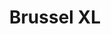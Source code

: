 ---
title: "Brussel XL"
slug: "bxl"
description: "A short hyperlapse story <br><br>
              Deze film werd gemaakt als oefening binnen een leeromgeving en heeft geen enkel commercieel doel.<br><br>
              Muziek: Emotional (with Copyright license)<br>
              Gear: Canon 80D with 18-135mm IS USM lens<br>
              Software: Premiere pro, After Effects, Audition<br><br>
              Brussel komt niet vaak positief in de kijker en daar wou ik verandering in brengen.<br>
              Hiervoor maakte ik gebruik van meer dan 1730 beelden.<br>
              Om de timing goed te doen uitkomen heb ik time-remapping gebruikt.<br>
              Tot slot om extra accenten te leggen heb ik nog wat animatie toegevoegd.<br>
              Dit heb ik frame per frame geanimeerd.<br><br>
              Locaties: <br>
              * Grote markt (1 uur)<br>
              * Basiliek van Koekelberg (30 minuten EN 1 uur 45 minuten)<br>
              * Atomium (2 uur 45 minuten)<br>
              * Galeries royales Saint-Hubert (1 uur 30 minuten)<br>
              * E40 (Groot-Bijgaarden) (2 uur 30 minuten)<br>
              * Parking 58 rooftop (1 uur 20 minuten)<br>"
type: "intern"
members:
    - name: "Dean De Coster"
      direction: "Multimediaproductie"
      subdirection: "Produce"
      disk: "3e Schijf"
thumbnail:
    url: "bxl/thumb.png"
    alt: ""
    height: 1
    width: 2
    text-color: "285D84"
    background-color: "EF9D2D"
media:
    - url: "bxl/detail1_DeCosterDean.png"
      type: "image"
    - url: "bxl/detail2_DeCosterDean.png"
      type: "image"
    - url: "bxl/detail3_DeCosterDean.png"
      type: "image"
    - url: "bxl/detail4_DeCosterDean.png"
      type: "image"
    - url: "bxl/detail5_DeCosterDean.png"
      type: "image"
    - url: "bxl/detail6_DeCosterDean.png"
      type: "image"
    - url: "209716964"
      type: "vimeo"
created: 20/01/2017
order: 11
---